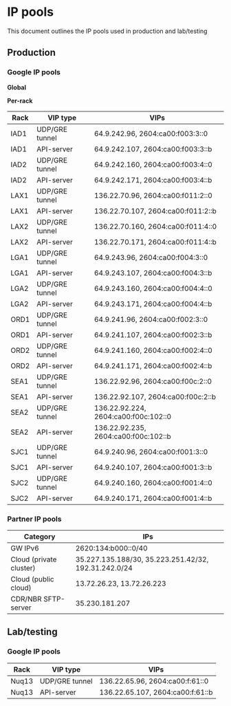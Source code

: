 # IP pools

This document outlines the IP pools used in production and lab/testing

## Production

### Google IP pools

**Global**


**Per-rack**

Rack | VIP type | VIPs
--- | --- | ---
IAD1 | UDP/GRE tunnel | 64.9.242.96, 2604:ca00:f003:3::0
IAD1 | API-server | 64.9.242.107, 2604:ca00:f003:3::b
IAD2 | UDP/GRE tunnel | 64.9.242.160, 2604:ca00:f003:4::0
IAD2 | API-server | 64.9.242.171, 2604:ca00:f003:4::b
LAX1 | UDP/GRE tunnel | 136.22.70.96, 2604:ca00:f011:2::0
LAX1 | API-server | 136.22.70.107, 2604:ca00:f011:2::b
LAX2 |UDP/GRE tunnel | 136.22.70.160, 2604:ca00:f011:4::0
LAX2 | API-server | 136.22.70.171, 2604:ca00:f011:4::b
LGA1 | UDP/GRE tunnel | 64.9.243.96, 2604:ca00:f004:3::0
LGA1 | API-server | 64.9.243.107, 2604:ca00:f004:3::b
LGA2 | UDP/GRE tunnel | 64.9.243.160, 2604:ca00:f004:4::0
LGA2 | API-server | 64.9.243.171, 2604:ca00:f004:4::b
ORD1 | UDP/GRE tunnel | 64.9.241.96, 2604:ca00:f002:3::0
ORD1 | API-server | 64.9.241.107, 2604:ca00:f002:3::b
ORD2 | UDP/GRE tunnel | 64.9.241.160, 2604:ca00:f002:4::0
ORD2 | API-server | 64.9.241.171, 2604:ca00:f002:4::b
SEA1 | UDP/GRE tunnel | 136.22.92.96, 2604:ca00:f00c:2::0
SEA1 | API-server | 136.22.92.107, 2604:ca00:f00c:2::b
SEA2 | UDP/GRE tunnel | 136.22.92.224, 2604:ca00:f00c:102::0
SEA2 | API-server | 136.22.92.235, 2604:ca00:f00c:102::b
SJC1 | UDP/GRE tunnel | 64.9.240.96, 2604:ca00:f001:3::0
SJC1 | API-server | 64.9.240.107, 2604:ca00:f001:3::b
SJC2 | UDP/GRE tunnel | 64.9.240.160, 2604:ca00:f001:4::0
SJC2 | API-server | 64.9.240.171, 2604:ca00:f001:4::b

### Partner IP pools

Category | IPs
--- | ---
GW IPv6 | 2620:134:b000::0/40
Cloud (private cluster) | 35.227.135.188/30, 35.223.251.42/32, 192.31.242.0/24
Cloud (public cloud) | 13.72.26.23, 13.72.26.223
CDR/NBR SFTP-server | 35.230.181.207

## Lab/testing

### Google IP pools

Rack | VIP type | VIPs
--- | --- | ---
Nuq13 | UDP/GRE tunnel | 136.22.65.96, 2604:ca00:f:61::0
Nuq13 | API-server |  136.22.65.107, 2604:ca00:f:61::b
